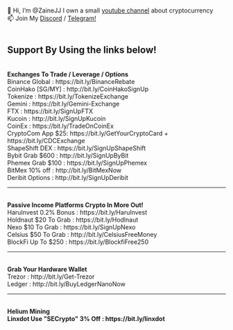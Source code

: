 <br> 👋 Hi, I’m @ZaineJJ I own a small <a href="http://bit.ly/Simplyeverythingcrypto" target="_blank">youtube channel</a> about cryptocurrency 
<br> 📫 Join My <a href="https://discord.gg/tuuFQDPcga" target="_blank">Discord</a> / <a href="https://t.me/simplyeverythingNews" target="_blank">Telegram!</a>
<br>
<br>
<h2>Support By Using the links below!</h2>
<br> <b>Exchanges To Trade / Leverage / Options</b>
<br>Binance Global   : https://bit.ly/BinanceRebate
<br>CoinHako [SG/MY] : http://bit.ly/CoinHakoSignUp
<br>Tokenize         : https://bit.ly/TokenizeExchange
<br>Gemini           : https://bit.ly/Gemini-Exchange
<br>FTX              : https://bit.ly/SignUpFTX
<br>Kucoin           : http://bit.ly/SignUpKucoin
<br>CoinEx           : https://bit.ly/TradeOnCoinEx
<br>CryptoCom App $25: https://bit.ly/GetYourCryptoCard + https://bit.ly/CDCExchange
<br>ShapeShift DEX   : https://bit.ly/SignUpShapeShift
<br>Bybit Grab $600  : http://bit.ly/SignUpByBit
<br>Phemex Grab $100 : https://bit.ly/SignUpPhemex
<br>BitMex 10% off   : http://bit.ly/BitMexNow
<br>Deribit Options  : http://bit.ly/SignUpDeribit
<hr>
<br><b>Passive Income Platforms Crypto In More Out!</b>
<br>HaruInvest 0.2% Bonus : https://bit.ly/HaruInvest
<br>Holdnaut $20 To Grab  : https://bit.ly/Hodlnaut
<br>Nexo $10 To Grab      : https://bit.ly/SignUpNexo
<br>Celsius $50 To Grab   : http://bit.ly/CelsiusFreeMoney
<br>BlockFi Up To $250    : https://bit.ly/BlockfiFree250
<hr>
<br><b>Grab Your Hardware Wallet</b>
<br>Trezor : http://bit.ly/Get-Trezor
<br>Ledger : http://bit.ly/BuyLedgerNanoNow
<hr>
<br> <b>Helium Mining<b/>
<br>Linxdot Use <b>"SECrypto"</b> 3% Off : https://bit.ly/linxdot
